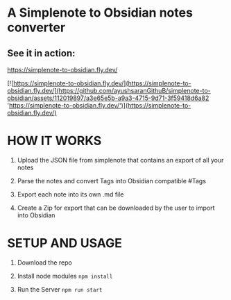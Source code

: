 # A Simplenote to Obsidian notes converter

## See it in action:
https://simplenote-to-obsidian.fly.dev/

[![https://simplenote-to-obsidian.fly.dev/](https://simplenote-to-obsidian.fly.dev/](https://github.com/ayushsaranGithuB/simplenote-to-obsidian/assets/112019897/a3e65e5b-a9a3-4715-9d71-3f59418d6a82 'https://simplenote-to-obsidian.fly.dev/')](https://simplenote-to-obsidian.fly.dev/)

# HOW IT WORKS

1. Upload the JSON file from simplenote that contains an export of all your notes

2. Parse the notes and convert Tags into Obsidian compatible #Tags

3. Export each note into its own .md file

4. Create a Zip for export that can be downloaded by the user to import into Obsidian

# SETUP AND USAGE

1. Download the repo

2. Install node modules 
`npm install`

3. Run the Server
`npm run start`
